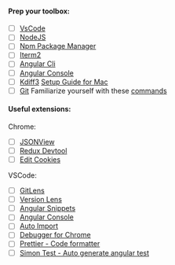 

#### Prep your toolbox:
- [ ] [VsCode](https://code.visualstudio.com/)
- [ ] [NodeJS](https://nodejs.org/en/)
- [ ] [Npm Package Manager](https://www.npmjs.com/)
- [ ] [Iterm2](https://www.iterm2.com/)
- [ ] [Angular Cli](https://github.com/angular/angular-cli/wiki)
- [ ] [Angular Console](http://angularconsole.com)
- [ ] [Kdiff3](http://sourceforge.net/projects/kdiff3/files/kdiff3/0.9.98/kdiff3-0.9.98-MacOSX-64Bit.dmg/download
) [Setup Guide for Mac](https://stackoverflow.com/questions/33722301/how-to-setup-kdiff3-in-mac-os)
- [ ] [Git](https://git-scm.com/book/en/v2/Getting-Started-First-Time-Git-Setup) Familiarize yourself with these [commands](https://docs.google.com/document/d/1tewrhXtdVIfMTru-1rOXv4s-V4L_RLVDIiUijhHtwhU/edit)

#### Useful extensions:

Chrome:
- [ ] [JSONView](https://chrome.google.com/webstore/detail/chklaanhfefbnpoihckbnefhakgolnmc)
- [ ] [Redux Devtool](https://chrome.google.com/webstore/detail/redux-devtools/lmhkpmbekcpmknklioeibfkpmmfibljd)
- [ ] [Edit Cookies](https://chrome.google.com/webstore/detail/editthiscookie/fngmhnnpilhplaeedifhccceomclgfbg?hl=en) 

VSCode:
- [ ] [GitLens](https://marketplace.visualstudio.com/items?itemName=eamodio.gitlens)
- [ ] [Version Lens](https://marketplace.visualstudio.com/items?itemName=pflannery.vscode-versionlens)
- [ ] [Angular Snippets](https://marketplace.visualstudio.com/items?itemName=Mikael.Angular-BeastCode)
- [ ] [Angular Console](https://marketplace.visualstudio.com/items?itemName=nrwl.angular-console)
- [ ] [Auto Import](https://marketplace.visualstudio.com/items?itemName=steoates.autoimport)
- [ ] [Debugger for Chrome](https://marketplace.visualstudio.com/items?itemName=msjsdiag.debugger-for-chrome)
- [ ] [Prettier - Code formatter](https://marketplace.visualstudio.com/items?itemName=esbenp.prettier-vscode)
- [ ] [Simon Test - Auto generate angular test](https://marketplace.visualstudio.com/items?itemName=SimonTest.simontest)

